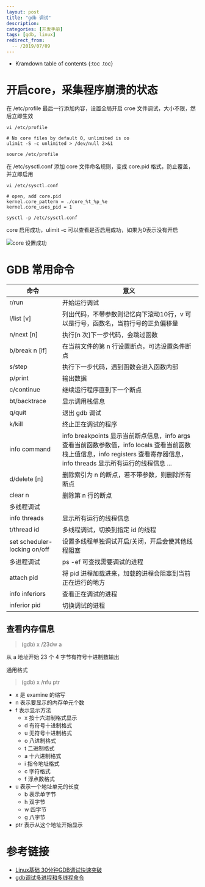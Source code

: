 ```yaml
---
layout: post
title: "gdb 调试"
description:
categories: [开发手册]
tags: [gdb, linux]
redirect_from:
  -- /2019/07/09
---
```


* Kramdown table of contents
{:toc .toc}

# 开启core，采集程序崩溃的状态

在 /etc/profile 最后一行添加内容，设置全局开启 croe 文件调试，大小不限，然后立即生效

``` shell
vi /etc/profile

# No core files by default 0, unlimited is oo
ulimit -S -c unlimited > /dev/null 2>&1

source /etc/profile
```

在 /etc/sysctl.conf 添加 core 文件命名规则，变成 core.pid 格式，防止覆盖，并立即启用

``` shell
vi /etc/sysctl.conf

# open, add core.pid 
kernel.core_pattern = ./core_%t_%p_%e
kernel.core_uses_pid = 1

sysctl -p /etc/sysctl.conf
```

core 启用成功，ulimit -c 可以查看是否启用成功，如果为0表示没有开启

![core 设置成功](https://github.com/bqwhnn/bqwhnn.github.io/blob/master/resourses/GDB_01.png?raw=true)

# GDB 常用命令

命令 | 意义
-|-
r/run | 开始运行调试
l/list [v] | 列出代码，不带参数则记忆向下滚动10行，v 可以是行号，函数名，当前行号的正负偏移量
n/next [n] | 执行[n 次]下一步代码，会跳过函数
b/break n [if] | 在当前文件的第 n 行设置断点，可选设置条件断点
s/step | 执行下一步代码，遇到函数会进入函数内部
p/print | 输出数据
c/continue | 继续运行程序直到下一个断点
bt/backtrace | 显示调用栈信息
q/quit | 退出 gdb 调试
k/kill | 终止正在调试的程序
info command | info breakpoints 显示当前断点信息，info args 查看当前函数参数值，info locals 查看当前函数栈上值信息，info registers 查看寄存器信息，info threads 显示所有运行的线程信息 ...
d/delete [n] | 删除索引为 n 的断点，若不带参数，则删除所有断点
clear n | 删除第 n 行的断点
多线程调试 | 
info threads | 显示所有运行的线程信息
t/thread id | 多线程调试，切换到指定 id 的线程
set scheduler-locking on/off | 设置多线程单独调试开启/关闭，开启会使其他线程阻塞
多进程调试 | ps -ef 可查找需要调试的进程
attach pid | 将 pid 进程加载进来，加载的进程会阻塞到当前正在运行的地方
info inferiors | 查看正在调试的进程
inferior pid | 切换调试的进程

## 查看内存信息

> (gdb) x /23dw a

从 a 地址开始 23 个 4 字节有符号十进制数输出

通用格式

> (gdb) x /nfu ptr

* x 是 examine 的缩写
* n 表示要显示的内存单元个数
* f 表示显示方法
  * x 按十六进制格式显示
  * d 有符号十进制格式
  * u 无符号十进制格式
  * o 八进制格式
  * t 二进制格式
  * a 十六进制格式
  * i 指令地址格式
  * c 字符格式
  * f 浮点数格式
* u 表示一个地址单元的长度
  * b 表示单字节
  * h 双字节
  * w 四字节
  * g 八字节
* ptr 表示从这个地址开始显示

# 参考链接

* [Linux基础 30分钟GDB调试快速突破](https://www.cnblogs.com/life2refuel/p/5396538.html)
* [gdb调试多进程和多线程命令](https://blog.csdn.net/pbymw8iwm/article/details/7876797)